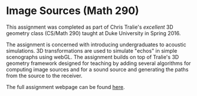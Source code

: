 # Image Sources (Math 290)

This assignment was completed as part of Chris Tralie's *excellent* 3D geometry class (CS/Math 290) taught at Duke University in Spring 2016.

The assignment is concerned with introducing undergraduates to acoustic simulations. 3D transformations are used to simulate "echos" in simple scenographs using webGL. The assignment builds on top of Tralie's 3D geometry framework designed for teaching by adding several algorithms for computing image sources and for a sound source and generating the paths from the source to the receiver.

The full assignment webpage can be found [here](http://www.ctralie.com/Teaching/COMPSCI290/Assignments/Group1_ImageSources/spec.html).
